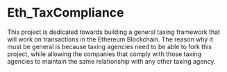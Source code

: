 # Eth_TaxCompliance
This project is dedicated towards building a general taxing framework that will work on transactions in the Ethereum Blockchain. The reason why it must be general is because taxing agencies need to be able to fork this project, while allowing the companies that comply with those taxing agencies to maintain the same relationship with any other taxing agency.
